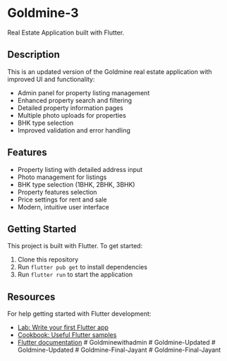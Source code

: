 # Goldmine-3

Real Estate Application built with Flutter.

## Description

This is an updated version of the Goldmine real estate application with improved UI and functionality:

- Admin panel for property listing management
- Enhanced property search and filtering
- Detailed property information pages
- Multiple photo uploads for properties
- BHK type selection
- Improved validation and error handling

## Features

- Property listing with detailed address input
- Photo management for listings
- BHK type selection (1BHK, 2BHK, 3BHK)
- Property features selection
- Price settings for rent and sale
- Modern, intuitive user interface

## Getting Started

This project is built with Flutter. To get started:

1. Clone this repository
2. Run `flutter pub get` to install dependencies
3. Run `flutter run` to start the application

## Resources

For help getting started with Flutter development:
- [Lab: Write your first Flutter app](https://docs.flutter.dev/get-started/codelab)
- [Cookbook: Useful Flutter samples](https://docs.flutter.dev/cookbook)
- [Flutter documentation](https://docs.flutter.dev/)
#   G o l d m i n e w i t h a d m i n 
 
 #   G o l d m i n e - U p d a t e d  
 #   G o l d m i n e - U p d a t e d  
 #   G o l d m i n e - F i n a l - J a y a n t  
 #   G o l d m i n e - F i n a l - J a y a n t  
 